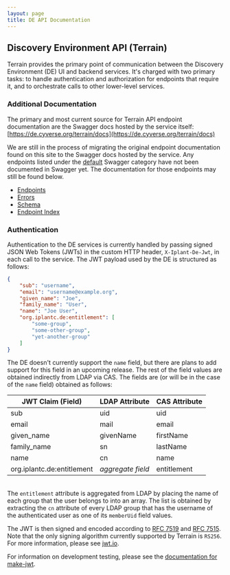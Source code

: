 ```yaml
---
layout: page
title: DE API Documentation
---
```


## Discovery Environment API (Terrain)

Terrain provides the primary point of communication between the Discovery Environment (DE) UI and backend services. It's charged with two primary tasks: to handle authentication and authorization for endpoints that require it, and to orchestrate calls to other lower-level services.

### Additional Documentation

The primary and most current source for Terrain API endpoint documentation
are the Swagger docs hosted by the service itself:
[https://de.cyverse.org/terrain/docs](https://de.cyverse.org/terrain/docs)

We are still in the process of migrating the original endpoint documentation found on this site to the Swagger docs hosted by the service.
Any endpoints listed under the [default](https://de.cyverse.org/terrain/docs/index.html#!/default)
Swagger category have not been documented in Swagger yet.
The documentation for those endpoints may still be found below.

* [Endpoints](endpoints)
* [Errors](errors.html)
* [Schema](schema.html)
* [Endpoint Index](endpoint-index.html)

### Authentication

Authentication to the DE services is currently handled by passing signed JSON Web Tokens (JWTs) in the custom HTTP header, `X-Iplant-De-Jwt`, in each call to the service. The JWT payload used by the DE is structured as follows:

```json
{
    "sub": "username",
    "email": "username@example.org",
    "given_name": "Joe",
    "family_name": "User",
    "name": "Joe User",
    "org.iplantc.de:entitlement": [
        "some-group",
        "some-other-group",
        "yet-another-group"
    ]
}
```

The DE doesn't currently support the `name` field, but there are plans to add support for this field in an upcoming release. The rest of the field values are obtained indirectly from LDAP via CAS. The fields are (or will be in the case of the `name` field) obtained as follows:

| JWT Claim (Field)          | LDAP Attribute    | CAS Attribute |
| -------------------------- | ----------------- | ------------- |
| sub                        | uid               | uid           |
| email                      | mail              | email         |
| given_name                 | givenName         | firstName     |
| family_name                | sn                | lastName      |
| name                       | cn                | name          |
| org.iplantc.de:entitlement | _aggregate field_ | entitlement   |

<br>The `entitlement` attribute is aggregated from LDAP by placing the name of each group that the user belongs to into an array. The list is obtained by extracting the `cn` attribute of every LDAP group that has the username of the authenticated user as one of its `memberUid` field values.

The JWT is then signed and encoded according to [RFC 7519](https://tools.ietf.org/html/rfc7519) and [RFC 7515](https://tools.ietf.org/html/rfc7515). Note that the only signing algorithm currently supported by Terrain is `RS256`. For more information, please see [jwt.io](http://jwt.io/).

For information on development testing, please see the [documentation for make-jwt](/tools/make-jwt).
